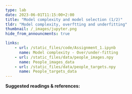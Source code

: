 ```yaml
---
type: lab
date: 2023-06-01T11:15:00+2:00
title: "Model complexity and model selection (1/2)"
tldr: "Model complexity, overftting and underfitting"
thumbnail: /_images/jupyter.png
hide_from_announcments: true

links: 
    - url: /static_files/code/Assignment_1.ipynb
      name: Model complexity - Over/under-fitting
    - url: /static_files/data/people_images.npy
      name: People_images_data
    - url: /static_files/data/people_targets.npy
      name: People_targets_data
---
```

**Suggested readings & references:**
